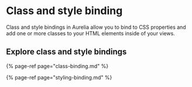 # Class and style binding

Class and style bindings in Aurelia allow you to bind to CSS properties and add one or more classes to your HTML elements inside of your views.

## Explore class and style bindings

{% page-ref page="class-binding.md" %}

{% page-ref page="styling-binding.md" %}



